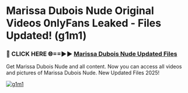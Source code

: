 # Marissa Dubois Nude Original Videos 0nlyFans Leaked - Files Updated! (g1m1)

<h3>🔴 CLICK HERE 🌐==►► <a href="https://tinyurl.com/5h6xmrr3" rel="nofollow">Marissa Dubois Nude Updated Files</a></h3>

Get Marissa Dubois Nude and all content. Now you can access all videos and pictures of Marissa Dubois Nude. New Updated Files 2025!

[![g1m1](https://i.imgur.com/KVD873Z.gif)](https://tinyurl.com/5h6xmrr3)
